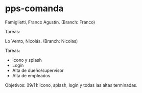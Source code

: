 # pps-comanda

Famiglietti, Franco Agustín. (Branch: Franco)

Tareas:


Lo Vento, Nicolás. (Branch: Nicolas)

Tareas: 
- Icono y splash
- Login
- Alta de dueño/supervisor
- Alta de empleados



Objetivos:
09/11: Icono, splash, login y todas las altas terminadas.

